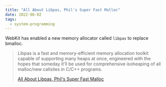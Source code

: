 ```yaml
---
title: "All About Libpas, Phil's Super Fast Malloc"
date: 2022-06-02
tags:
  - system-programming
---
```


WebKit has enabled a new memory allocator called `libpas` to replace bmalloc.

> Libpas is a fast and memory-efficient memory allocation toolkit capable of
> supporting many heaps at once, engineered with the hopes that someday it'll be
> used for comprehensive isoheaping of all malloc/new callsites in C/C++
> programs.
>
> [All About Libpas, Phil's Super Fast Malloc](https://github.com/WebKit/WebKit/blob/main/Source/bmalloc/libpas/Documentation.md)

